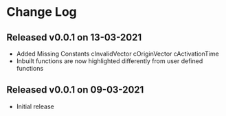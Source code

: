 # Change Log

## Released v0.0.1 on 13-03-2021

- Added Missing Constants
    cInvalidVector
    cOriginVector
    cActivationTime
- Inbuilt functions are now highlighted differently from user defined functions

## Released v0.0.1 on 09-03-2021

- Initial release